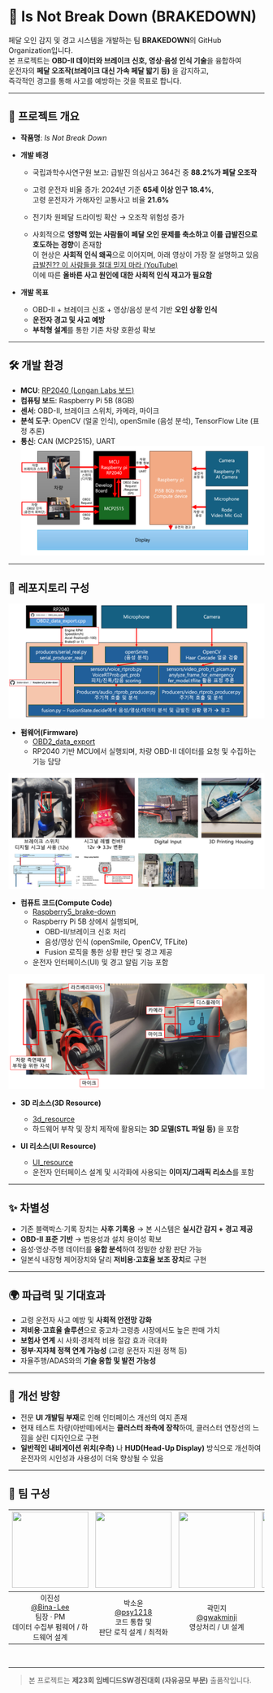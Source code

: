 # 🚗 Is Not Break Down (BRAKEDOWN)

페달 오인 감지 및 경고 시스템을 개발하는 팀 **BRAKEDOWN**의 GitHub Organization입니다.  
본 프로젝트는 **OBD-II 데이터와 브레이크 신호, 영상·음성 인식 기술**을 융합하여  
운전자의 **페달 오조작(브레이크 대신 가속 페달 밟기 등)** 을 감지하고,  
즉각적인 경고를 통해 사고를 예방하는 것을 목표로 합니다.  

---

## 🔎 프로젝트 개요
- **작품명**: *Is Not Break Down*  
- **개발 배경**  
  - 국립과학수사연구원 보고: 급발진 의심사고 364건 중 **88.2%가 페달 오조작**  
  - 고령 운전자 비율 증가: 2024년 기준 **65세 이상 인구 18.4%**,  
    고령 운전자가 가해자인 교통사고 비율 **21.6%**  
  - 전기차 원페달 드라이빙 확산 → 오조작 위험성 증가
 
  - 사회적으로 **영향력 있는 사람들이 페달 오인 문제를 축소하고 이를 급발진으로 호도하는 경향**이 존재함  
    이 현상은 **사회적 인식 왜곡**으로 이어지며, 아래 영상이 가장 잘 설명하고 있음  
    [급발진?? 이 사람들을 절대 믿지 마라 (YouTube)](https://youtu.be/SaER2PktSWk?si=9-U6R1JntVj8gaO6)  
    이에 따른 **올바른 사고 원인에 대한 사회적 인식 재고가 필요함**


- **개발 목표**  
  - OBD-II + 브레이크 신호 + 영상/음성 분석 기반 **오인 상황 인식**  
  - **운전자 경고 및 사고 예방**  
  - **부착형 설계**를 통한 기존 차량 호환성 확보  

---

## 🛠️ 개발 환경
- **MCU**: [RP2040 (Longan Labs 보드)](https://docs.longan-labs.cc/1030003/)  
- **컴퓨팅 보드**: Raspberry Pi 5B (8GB)  
- **센서**: OBD-II, 브레이크 스위치, 카메라, 마이크  
- **분석 도구**: OpenCV (얼굴 인식), openSmile (음성 분석), TensorFlow Lite (표정 추론)  
- **통신**: CAN (MCP2515), UART  
![HW Diagram](../resouce/HW_diagram.png)

---

## 📂 레포지토리 구성
![Code Flow](../resouce/code_flow.png)

- **펌웨어(Firmware)**  
  - [OBD2_data_export](https://github.com/brake-down/OBD2_data_export)  
  - RP2040 기반 MCU에서 실행되며, 차량 OBD-II 데이터를 요청 및 수집하는 기능 담당  

![OBD HW](../resouce/OBD_HW.png)

- **컴퓨트 코드(Compute Code)**  
  - [Raspberry5_brake-down](https://github.com/brake-down/Raspberry5_brake-down)  
  - Raspberry Pi 5B 상에서 실행되며,  
    - OBD-II/브레이크 신호 처리  
    - 음성/영상 인식 (openSmile, OpenCV, TFLite)  
    - Fusion 로직을 통한 상황 판단 및 경고 제공  
  - 운전자 인터페이스(UI) 및 경고 알림 기능 포함

![Main Device](../resouce/main_device.png)

- **3D 리소스(3D Resource)**  
  - [3d_resource](https://github.com/brake-down/3d_resource)  
  - 하드웨어 부착 및 장치 제작에 활용되는 **3D 모델(STL 파일 등)** 을 포함  

- **UI 리소스(UI Resource)**  
  - [UI_resource](https://github.com/brake-down/UI_resource)  
  - 운전자 인터페이스 설계 및 시각화에 사용되는 **이미지/그래픽 리소스**를 포함 

---

## ✨ 차별성
- 기존 블랙박스·기록 장치는 **사후 기록용** → 본 시스템은 **실시간 감지 + 경고 제공**  
- **OBD-II 표준 기반** → 범용성과 설치 용이성 확보  
- 음성·영상·주행 데이터를 **융합 분석**하여 정밀한 상황 판단 가능  
- 일본식 내장형 제어장치와 달리 **저비용·고효율 보조 장치**로 구현  

---

## 🌍 파급력 및 기대효과
- 고령 운전자 사고 예방 및 **사회적 안전망 강화**  
- **저비용·고효율 솔루션**으로 중고차·고령층 시장에서도 높은 판매 가치  
- **보험사 연계** 시 사회·경제적 비용 절감 효과 극대화  
- **정부·지자체 정책 연계 가능성** (고령 운전자 지원 정책 등)  
- 자율주행/ADAS와의 **기술 융합 및 발전 가능성**

---

## 🔧 개선 방향
- 전문 **UI 개발팀 부재**로 인해 인터페이스 개선의 여지 존재  
- 현재 테스트 차량(아반떼)에서는 **클러스터 좌측에 장착**하여, 클러스터 연장선의 느낌을 살린 디자인으로 구현  
- **일반적인 내비게이션 위치(우측)** 나 **HUD(Head-Up Display)** 방식으로 개선하여 운전자의 시인성과 사용성이 더욱 향상될 수 있음  

---

## 👥 팀 구성
|<img src="https://github.com/Bina-Lee.png" width="150" height="150"/>|<img src="https://github.com/psy1218.png" width="150" height="150"/>|<img src="https://github.com/gwakminji.png" width="150" height="150"/>|<img src="https://github.com/noidnoidnoid3.png" width="150" height="150"/>|
|:-:|:-:|:-:|:-:|
|이진성<br/>[@Bina-Lee](https://github.com/Bina-Lee)<br/>팀장 · PM<br/>데이터 수집부 펌웨어 / 하드웨어 설계|박소윤<br/>[@psy1218](https://github.com/psy1218)<br/>코드 통합 및<br/>판단 로직 설계 / 최적화|곽민지<br/>[@gwakminji](https://github.com/gwakminji)<br/>영상처리 / UI 설계|김민서<br/>[@noidnoidnoid3](https://github.com/noidnoidnoid3)<br/>음성처리 / UI 설계|
<br/>

---

> 본 프로젝트는 **제23회 임베디드SW경진대회 (자유공모 부문)** 출품작입니다.  
